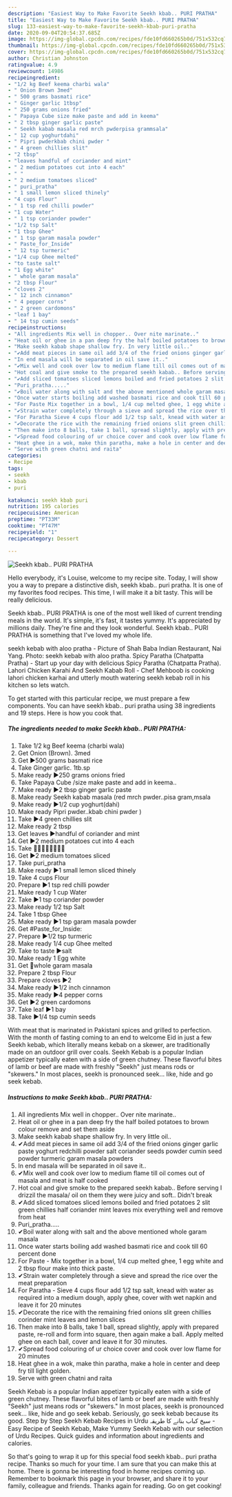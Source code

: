 ```yaml
---
description: "Easiest Way to Make Favorite Seekh kbab.. PURI PRATHA"
title: "Easiest Way to Make Favorite Seekh kbab.. PURI PRATHA"
slug: 133-easiest-way-to-make-favorite-seekh-kbab-puri-pratha
date: 2020-09-04T20:54:37.685Z
image: https://img-global.cpcdn.com/recipes/fde10fd660265b0d/751x532cq70/seekh-kbab-puri-pratha-recipe-main-photo.jpg
thumbnail: https://img-global.cpcdn.com/recipes/fde10fd660265b0d/751x532cq70/seekh-kbab-puri-pratha-recipe-main-photo.jpg
cover: https://img-global.cpcdn.com/recipes/fde10fd660265b0d/751x532cq70/seekh-kbab-puri-pratha-recipe-main-photo.jpg
author: Christian Johnston
ratingvalue: 4.9
reviewcount: 14986
recipeingredient:
- "1/2 kg Beef keema charbi wala"
- " Onion Brown 3med"
- " 500 grams basmati rice"
- " Ginger garlic 1tbsp"
- " 250 grams onions fried"
- " Papaya Cube size make paste and add in keema"
- " 2 tbsp ginger garlic paste"
- " Seekh kabab masala red mrch pwderpisa grammsala"
- " 12 cup yoghurtdahi"
- " Pipri pwderkbab chini pwder "
- " 4 green chillies slit"
- "2 tbsp"
- "leaves handful of coriander and mint"
- " 2 medium potatoes cut into 4 each"
- " "
- " 2 medium tomatoes sliced"
- " puri_pratha"
- " 1 small lemon sliced thinely"
- "4 cups Flour"
- " 1 tsp red chilli powder"
- "1 cup Water"
- " 1 tsp coriander powder"
- "1/2 tsp Salt"
- "1 tbsp Ghee"
- " 1 tsp garam masala powder"
- " Paste_for_Inside"
- " 12 tsp turmeric"
- "1/4 cup Ghee melted"
- "to taste salt"
- "1 Egg white"
- " whole garam masala"
- "2 tbsp Flour"
- "cloves 2"
- " 12 inch cinnamon"
- " 4 pepper corns"
- " 2 green cardomons"
- "leaf 1 bay"
- " 14 tsp cumin seeds"
recipeinstructions:
- "All ingredients Mix well in chopper.. Over nite marinate.."
- "Heat oil or ghee in a pan deep fry the half boiled potatoes to brown colour remove and set them aside"
- "Make seekh kabab shape shallow fry. In very little oil.."
- "✔Add meat pieces in same oil add 3/4 of the fried onions ginger garlic paste yoghurt redchilli powder salt coriander seeds powder cumin seed powder turmeric garam masala powders"
- "In end masala will be separated in oil save it.."
- "✔Mix well and cook over low to medium flame till oil comes out of masala and meat is half cooked"
- "Hot coal and give smoke to the prepared seekh kabab.. Before serving I drizzil the masala/ oil on them they were juicy and soft.. Didn&#39;t break"
- "✔Add sliced tomatoes sliced lemons boiled and fried potatoes 2 slit green chillies half coriander mint leaves mix everything well and remove from heat"
- "Puri_pratha....."
- "✔Boil water along with salt and the above mentioned whole garam masala"
- "Once water starts boiling add washed basmati rice and cook till 60 percent done"
- "For Paste Mix together in a bowl, 1/4 cup melted ghee, 1 egg white and 2 tbsp flour make into thick paste."
- "✔Strain water completely through a sieve and spread the rice over the meat preparation"
- "For Paratha Sieve 4 cups flour add 1/2 tsp salt, knead with water as required into a medium dough, apply ghee, cover with wet napkin and leave it for 20 minutes"
- "✔Decorate the rice with the remaining fried onions slit green chillies corinder mint leaves and lemon slices"
- "Then make into 8 balls, take 1 ball, spread slightly, apply with prepared paste, re-roll and form into square, then again make a ball. Apply melted ghee on each ball, cover and leave it for 30 minutes."
- "✔Spread food colouring of ur choice cover and cook over low flame for 20 minutes"
- "Heat ghee in a wok, make thin paratha, make a hole in center and deep fry till light golden."
- "Serve with green chatni and raita"
categories:
- Recipe
tags:
- seekh
- kbab
- puri

katakunci: seekh kbab puri 
nutrition: 195 calories
recipecuisine: American
preptime: "PT33M"
cooktime: "PT47M"
recipeyield: "1"
recipecategory: Dessert

---
```



![Seekh kbab.. PURI PRATHA](https://img-global.cpcdn.com/recipes/fde10fd660265b0d/751x532cq70/seekh-kbab-puri-pratha-recipe-main-photo.jpg)

Hello everybody, it's Louise, welcome to my recipe site. Today, I will show you a way to prepare a distinctive dish, seekh kbab.. puri pratha. It is one of my favorites food recipes. This time, I will make it a bit tasty. This will be really delicious.

Seekh kbab.. PURI PRATHA is one of the most well liked of current trending meals in the world. It's simple, it's fast, it tastes yummy. It's appreciated by millions daily. They're fine and they look wonderful. Seekh kbab.. PURI PRATHA is something that I've loved my whole life.

seekh kebab with aloo pratha - Picture of Shah Baba Indian Restaurant, Nai Yang. Photo: seekh kebab with aloo pratha. Spicy Paratha (Chatpatta Pratha) - Start up your day with delicious Spicy Paratha (Chatpatta Pratha). Lahori Chicken Karahi And Seekh Kabab Roll - Chef Mehboob is cooking lahori chicken karhai and utterly mouth watering seekh kebab roll in his kitchen so lets watch.


To get started with this particular recipe, we must prepare a few components. You can have seekh kbab.. puri pratha using 38 ingredients and 19 steps. Here is how you cook that.

<!--inarticleads1-->

##### The ingredients needed to make Seekh kbab.. PURI PRATHA:

1. Take 1/2 kg Beef keema (charbi wala)
1. Get  Onion (Brown). 3med
1. Get  ▶500 grams basmati rice
1. Take  Ginger garlic. 1tb.sp
1. Make ready  ▶250 grams onions fried
1. Take  Papaya Cube /size make paste and add in keema..
1. Make ready  ▶2 tbsp ginger garlic paste
1. Make ready  Seekh kabab masala (red mrch pwder..pisa gram,msala
1. Make ready  ▶1/2 cup yoghurt(dahi)
1. Make ready  Pipri pwder..kbab chini pwder )
1. Take  ▶4 green chillies slit
1. Make ready 2 tbsp
1. Get leaves ▶handful of coriander and mint
1. Get  ▶2 medium potatoes cut into 4 each
1. Take  🥀🥀🥀🥀🥀🌷🌷🌷
1. Get  ▶2 medium tomatoes sliced
1. Take  puri_pratha
1. Make ready  ▶1 small lemon sliced thinely
1. Take 4 cups Flour
1. Prepare  ▶1 tsp red chilli powder
1. Make ready 1 cup Water
1. Take  ▶1 tsp coriander powder
1. Make ready 1/2 tsp Salt
1. Take 1 tbsp Ghee
1. Make ready  ▶1 tsp garam masala powder
1. Get  #Paste_for_Inside:
1. Prepare  ▶1/2 tsp turmeric
1. Make ready 1/4 cup Ghee melted
1. Take to taste ▶salt
1. Make ready 1 Egg white
1. Get  🍁whole garam masala
1. Prepare 2 tbsp Flour
1. Prepare cloves ▶2
1. Make ready  ▶1/2 inch cinnamon
1. Make ready  ▶4 pepper corns
1. Get  ▶2 green cardomons
1. Take leaf ▶1 bay
1. Take  ▶1/4 tsp cumin seeds


With meat that is marinated in Pakistani spices and grilled to perfection. With the month of fasting coming to an end to welcome Eid in just a few Seekh kebab, which literally means kebab on a skewer, are traditionally made on an outdoor grill over coals. Seekh Kebab is a popular Indian appetizer typically eaten with a side of green chutney. These flavorful bites of lamb or beef are made with freshly &#34;Seekh&#34; just means rods or &#34;skewers.&#34; In most places, seekh is pronounced seek… like, hide and go seek kebab. 

<!--inarticleads2-->

##### Instructions to make Seekh kbab.. PURI PRATHA:

1. All ingredients Mix well in chopper.. Over nite marinate..
1. Heat oil or ghee in a pan deep fry the half boiled potatoes to brown colour remove and set them aside
1. Make seekh kabab shape shallow fry. In very little oil..
1. ✔Add meat pieces in same oil add 3/4 of the fried onions ginger garlic paste yoghurt redchilli powder salt coriander seeds powder cumin seed powder turmeric garam masala powders
1. In end masala will be separated in oil save it..
1. ✔Mix well and cook over low to medium flame till oil comes out of masala and meat is half cooked
1. Hot coal and give smoke to the prepared seekh kabab.. Before serving I drizzil the masala/ oil on them they were juicy and soft.. Didn&#39;t break
1. ✔Add sliced tomatoes sliced lemons boiled and fried potatoes 2 slit green chillies half coriander mint leaves mix everything well and remove from heat
1. Puri_pratha.....
1. ✔Boil water along with salt and the above mentioned whole garam masala
1. Once water starts boiling add washed basmati rice and cook till 60 percent done
1. For Paste - Mix together in a bowl, 1/4 cup melted ghee, 1 egg white and 2 tbsp flour make into thick paste.
1. ✔Strain water completely through a sieve and spread the rice over the meat preparation
1. For Paratha - Sieve 4 cups flour add 1/2 tsp salt, knead with water as required into a medium dough, apply ghee, cover with wet napkin and leave it for 20 minutes
1. ✔Decorate the rice with the remaining fried onions slit green chillies corinder mint leaves and lemon slices
1. Then make into 8 balls, take 1 ball, spread slightly, apply with prepared paste, re-roll and form into square, then again make a ball. Apply melted ghee on each ball, cover and leave it for 30 minutes.
1. ✔Spread food colouring of ur choice cover and cook over low flame for 20 minutes
1. Heat ghee in a wok, make thin paratha, make a hole in center and deep fry till light golden.
1. Serve with green chatni and raita


Seekh Kebab is a popular Indian appetizer typically eaten with a side of green chutney. These flavorful bites of lamb or beef are made with freshly &#34;Seekh&#34; just means rods or &#34;skewers.&#34; In most places, seekh is pronounced seek… like, hide and go seek kebab. Seriously, go seek kebab because its good. Step by Step Seekh Kebab Recipes in Urdu سیخ کباب بنانے کا طریقہ - Easy Recipe of Seekh Kebab, Make Yummy Seekh Kebab with our selection of Urdu Recipes. Quick guides and information about ingredients and calories. 

So that's going to wrap it up for this special food seekh kbab.. puri pratha recipe. Thanks so much for your time. I am sure that you can make this at home. There is gonna be interesting food in home recipes coming up. Remember to bookmark this page in your browser, and share it to your family, colleague and friends. Thanks again for reading. Go on get cooking!
